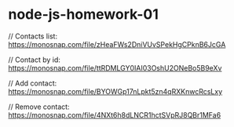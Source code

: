 # node-js-homework-01

// Contacts list: https://monosnap.com/file/zHeaFWs2DniVUvSPekHgCPknB6JcGA

// Contact by id: https://monosnap.com/file/ttRDMLGY0IAI03OshU2ONeBo5B9eXv

// Add contact: https://monosnap.com/file/BYOWGp17nLpkt5zn4qRXKnwcRcsLxy

// Remove contact: https://monosnap.com/file/4NXt6h8dLNCR1hctSVpRJ8QBr1MFa6
